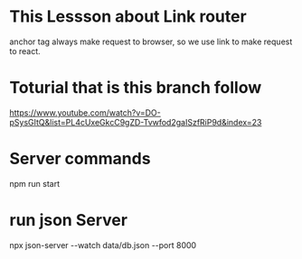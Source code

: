 # This Lessson about Link router
anchor tag <a></a> always make request to browser, so we use <Link></Link> link to make request to react. 
# Toturial that is this branch follow
https://www.youtube.com/watch?v=DO-pSysGItQ&list=PL4cUxeGkcC9gZD-Tvwfod2gaISzfRiP9d&index=23
# Server commands

npm run start

# run json Server

npx json-server --watch data/db.json --port 8000